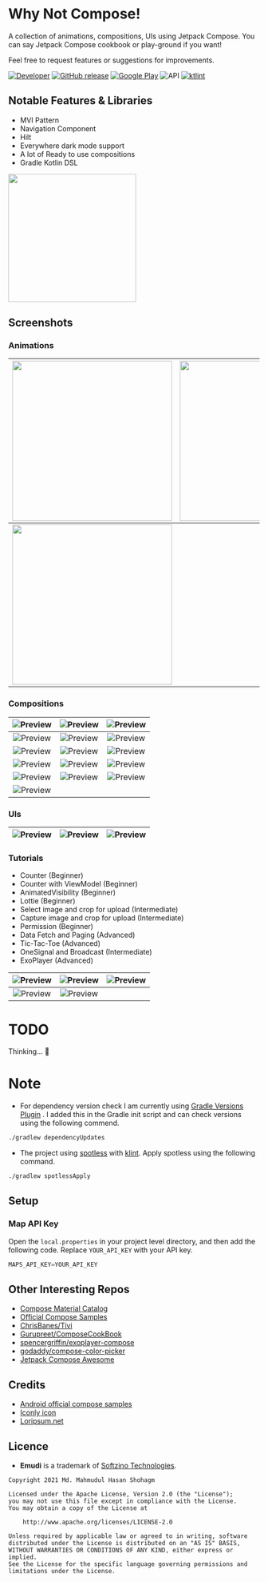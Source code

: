 # Why Not Compose!

A collection of animations, compositions, UIs using Jetpack Compose. You can say Jetpack Compose
cookbook or play-ground if you want!

Feel free to request features or suggestions for improvements.

[![Developer](https://img.shields.io/badge/Maintainer-ImaginativeShohag-green)](https://github.com/ImaginativeShohag)
[![GitHub release](https://img.shields.io/github/release/ImaginativeShohag/Why-Not-Compose.svg)](https://github.com/ImaginativeShohag/Why-Not-Compose/releases)
[![Google Play](https://img.shields.io/badge/GET%20IT%20ON-Google%20Play-brightgreen)](https://play.google.com/store/apps/details?id=org.imaginativeworld.whynotcompose)
![API](https://img.shields.io/badge/API-21%2B-brightgreen.svg?style=flat)
[![ktlint](https://img.shields.io/badge/code%20style-%E2%9D%A4-FF4081.svg)](https://ktlint.github.io/)

## Notable Features & Libraries

- MVI Pattern
- Navigation Component
- Hilt
- Everywhere dark mode support
- A lot of Ready to use compositions
- Gradle Kotlin DSL

[<img src="https://play.google.com/intl/en_us/badges/static/images/badges/en_badge_web_generic.png" style="width:256px">](https://play.google.com/store/apps/details?id=org.imaginativeworld.whynotcompose)

## Screenshots

### Animations

| <img src="images/animated-text-and-bubbles.gif" style="width:320px"> | <img src="images/the-story.gif" style="width:320px"> | <img src="images/running-car.gif" style="width:320px"> |
| :------: | :------: | :------: |
| <img src="images/emudi.gif" style="width:320px"> |  |  |

### Compositions

| ![Preview](images/app-bar.png) | ![Preview](images/button.png) | ![Preview](images/card.png) |
| :------: | :------: | :------: |
| ![Preview](images/check-box.png) | ![Preview](images/drop-down.png) | ![Preview](images/grid.png) |
| ![Preview](images/list-item.png) | ![Preview](images/lists.png) | ![Preview](images/loading-indicator.png) |
| ![Preview](images/radio-button.png) | ![Preview](images/scaffold.png) | ![Preview](images/snackbar.png) |
| ![Preview](images/switch.png) | ![Preview](images/text-fields.png) | ![Preview](images/swipe-refresh.gif) |
| ![Preview](images/swipe-to-dismiss.gif) |  |  |

### UIs

| ![Preview](images/map-view.png) | ![Preview](images/otp-code-verify.png) | ![Preview](images/web-view.png) |
| :------: | :------: | :------: |

### Tutorials

- Counter (Beginner)
- Counter with ViewModel (Beginner)
- AnimatedVisibility (Beginner)
- Lottie (Beginner)
- Select image and crop for upload (Intermediate)
- Capture image and crop for upload (Intermediate)
- Permission (Beginner)
- Data Fetch and Paging (Advanced)
- Tic-Tac-Toe (Advanced)
- OneSignal and Broadcast (Intermediate)
- ExoPlayer (Advanced)

| ![Preview](images/counter.gif) | ![Preview](images/animated-visibility.gif) | ![Preview](images/lottie.gif) |
| :------: | :------: | :------: |
| ![Preview](images/exo-player.gif) | ![Preview](images/tic-tac-toe.gif) |  |

# TODO

Thinking... 🤔

# Note

- For dependency version check I am currently
  using [Gradle Versions Plugin](https://github.com/ben-manes/gradle-versions-plugin#using-a-gradle-init-script)
  . I added this in the Gradle init script and can check versions using the following commend.

```bash
./gradlew dependencyUpdates
```

- The project using [spotless](https://github.com/diffplug/spotless/tree/main/plugin-gradle)
  with [klint](https://github.com/pinterest/ktlint). Apply spotless using the following command.

```bash
./gradlew spotlessApply
```

## Setup

### Map API Key

Open the `local.properties` in your project level directory, and then add the following code.
Replace `YOUR_API_KEY` with your API key.

```groovy
MAPS_API_KEY=YOUR_API_KEY
```

## Other Interesting Repos

- [Compose Material Catalog](https://github.com/androidx/androidx/tree/androidx-main/compose/integration-tests/material-catalog)
- [Official Compose Samples](https://github.com/android/compose-samples)
- [ChrisBanes/Tivi](https://github.com/chrisbanes/tivi)
- [Gurupreet/ComposeCookBook](https://github.com/Gurupreet/ComposeCookBook)
- [spencergriffin/exoplayer-compose](https://github.com/spencergriffin/exoplayer-compose)
- [godaddy/compose-color-picker](https://github.com/godaddy/compose-color-picker)
- [Jetpack Compose Awesome](https://github.com/jetpack-compose/jetpack-compose-awesome)

## Credits

- [Android official compose samples](https://cs.android.com/androidx/platform/tools/dokka-devsite-plugin/+/master:testData/compose/samples/)
- [Iconly icon](https://freebiesbug.com/figma-freebies/iconly/)
- [Loripsum.net](https://loripsum.net)

## Licence

- **Emudi** is a trademark of [Softzino Technologies](https://softzino.com/).

```
Copyright 2021 Md. Mahmudul Hasan Shohagm

Licensed under the Apache License, Version 2.0 (the "License");
you may not use this file except in compliance with the License.
You may obtain a copy of the License at

    http://www.apache.org/licenses/LICENSE-2.0

Unless required by applicable law or agreed to in writing, software
distributed under the License is distributed on an "AS IS" BASIS,
WITHOUT WARRANTIES OR CONDITIONS OF ANY KIND, either express or implied.
See the License for the specific language governing permissions and
limitations under the License.
```